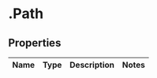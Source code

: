 # .Path

## Properties
Name | Type | Description | Notes
------------ | ------------- | ------------- | -------------


